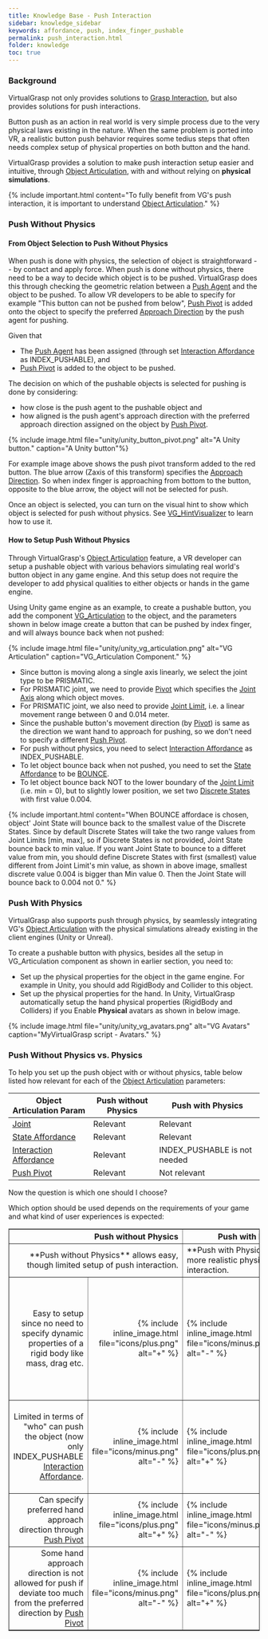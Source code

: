 ```yaml
---
title: Knowledge Base - Push Interaction
sidebar: knowledge_sidebar
keywords: affordance, push, index_finger_pushable
permalink: push_interaction.html
folder: knowledge
toc: true
---
```


### Background

VirtualGrasp not only provides solutions to [Grasp Interaction](grasp_interaction.html#grasp-interaction), 
but also provides solutions for push interactions.

Button push as an action in real world is very simple process due to the very physical laws existing in the nature. 
When the same problem is ported into VR, a realistic button push behavior requires some tedius steps that often needs complex setup of physical properties on 
both button and the hand.

VirtualGrasp provides a solution to make push interaction setup easier and intuitive, through [Object Articulation](object_articulation.html#object-articulation), with and without relying on **physical simulations**.

{% include important.html content="To fully benefit from VG's push interaction, it is important to understand [Object Articulation](object_articulation.html#object-articulation)." %}


### Push Without Physics

#### From Object Selection to Push Without Physics

When push is done with physics, the selection of object is straightforward -- by contact and apply force. 
When push is done without physics, there need to be a way to decide which object is to be pushed. 
VirtualGrasp does this through checking the geometric relation between a 
<a href="#" data-toggle="tooltip" data-original-title="{{site.data.glossary.PushAgent}}">Push Agent</a>
and the object to be pushed. 
To allow VR developers to be able to specify for example "This button can not be pushed from below", 
<a href="#" data-toggle="tooltip" data-original-title="{{site.data.glossary.PushPivot}}">Push Pivot</a> is added
onto the object to specify the preferred <a href="#" data-toggle="tooltip" data-original-title="{{site.data.glossary.ApproachDirection}}">Approach Direction</a> 
by the push agent for pushing. 

Given that
* The <a href="#" data-toggle="tooltip" data-original-title="{{site.data.glossary.PushAgent}}">Push Agent</a> has been assigned 
(through set <a href="#" data-toggle="tooltip" data-original-title="{{site.data.glossary.InteractionAffordance}}">Interaction Affordance</a> as INDEX_PUSHABLE),
and
* <a href="#" data-toggle="tooltip" data-original-title="{{site.data.glossary.PushPivot}}">Push Pivot</a> is added to the object to be pushed. 

The decision on which of the pushable objects is selected for pushing is done by considering:
* how close is the push agent to the pushable object
and
* how aligned is the push agent's approach direction with the preferred approach direction assigned on the object by 
<a href="#" data-toggle="tooltip" data-original-title="{{site.data.glossary.PushPivot}}">Push Pivot</a>. 

{% include image.html file="unity/unity_button_pivot.png" alt="A Unity button." caption="A Unity button"%}

For example image above shows the push pivot transform added to the red button. The blue arrow (Zaxis of this transform) specifies
the <a href="#" data-toggle="tooltip" data-original-title="{{site.data.glossary.ApproachDirection}}">Approach Direction</a>. 
So when index finger is approaching from bottom to the button, opposite to the blue arrow, the object will not be selected for push.


Once an object is selected, you can turn on the visual hint to show which object is selected for push without physics. 
See [VG_HintVisualizer](unity_component_vghintvisualizer.html#unity-component-vghintvisualizer) to learn how to use it.

#### How to Setup Push Without Physics

Through VirtualGrasp's [Object Articulation](object_articulation.html#object-articulation) feature, a VR developer can setup a pushable object with various behaviors 
simulating real world's button object in any game engine. And this setup does not require the developer to add physical qualities to either objects or hands in the game engine. 

Using Unity game engine as an example, to create a pushable button, 
you add the component [VG_Articulation](unity_component_vgarticulation.html#unity-component-vgarticulation) to the object, 
and the parameters shown in below image create a button that can be pushed by index finger, and will always bounce back when not pushed:

{% include image.html file="unity/unity_vg_articulation.png" alt="VG Articulation" caption="VG_Articulation Component." %}

* Since button is moving along a single axis linearly, we select the joint type to be PRISMATIC.
* For PRISMATIC joint, we need to provide <a href="#" data-toggle="tooltip" data-original-title="{{site.data.glossary.Pivot}}">Pivot</a> which specifies the <a href="#" data-toggle="tooltip" data-original-title="{{site.data.glossary.JointAxis}}">Joint Axis</a> along which object moves.
* For PRISMATIC joint, we also need to provide <a href="#" data-toggle="tooltip" data-original-title="{{site.data.glossary.JointLimit}}">Joint Limit</a>, i.e. a linear movement range between 0 and 0.014 meter. 
* Since the pushable button's movement direction (by <a href="#" data-toggle="tooltip" data-original-title="{{site.data.glossary.Pivot}}">Pivot</a>) is same as the direction we want hand to approach for pushing, so we don't need to specify 
a different <a href="#" data-toggle="tooltip" data-original-title="{{site.data.glossary.PushPivot}}">Push Pivot</a>.
* For push without physics, you need to select <a href="#" data-toggle="tooltip" data-original-title="{{site.data.glossary.InteractionAffordance}}">Interaction Affordance</a> as INDEX_PUSHABLE.
* To let object bounce back when not pushed, you need to set the <a href="#" data-toggle="tooltip" data-original-title="{{site.data.glossary.StateAffordance}}">State Affordance</a>
 to be <a href="#" data-toggle="tooltip" data-original-title="{{site.data.glossary.Bounce}}">BOUNCE</a>. 
* To let object bounce back NOT to the lower boundary of the <a href="#" data-toggle="tooltip" data-original-title="{{site.data.glossary.JointLimit}}">Joint Limit</a> 
(i.e. min = 0), but to slightly lower position, we set two <a href="#" data-toggle="tooltip" data-original-title="{{site.data.glossary.DiscreteStates}}">Discrete States</a> with first value 0.004.


{% include important.html content="When BOUNCE affordace is chosen, object' Joint State will bounce back to the smallest value of the Discrete States.
Since by default Discrete States will take the two range values from Joint Limits [min, max], so if Discrete States is not provided, Joint State bounce back to min value. 
If you want Joint State to bounce to a differet value from min, you should define Discrete States with first (smallest) value different from Joint Limit's min value, 
as shown in above image, smallest discrete value 0.004 is bigger than Min value 0. Then the Joint State will bounce back to 0.004 not 0." %}



### Push With Physics

VirtualGrasp also supports push through physics, by seamlessly integrating VG's [Object Articulation](object_articulation.html#object-articulation) with the physical simulations already existing 
in the client engines (Unity or Unreal). 

To create a pushable button with physics, besides all the setup in VG_Articulation component as shown in earlier section, you need to:
* Set up the physical properties for the object in the game engine. For example in Unity, you should add RigidBody and Collider to this object. 
* Set up the physical properties for the hand. In Unity, VirtualGrasp automatically setup the hand physical properties (RigidBody and Colliders) if you Enable **Physical** avatars as shown in below image. 

{% include image.html file="unity/unity_vg_avatars.png" alt="VG Avatars" caption="MyVirtualGrasp script - Avatars." %}

### Push Without Physics vs. Physics

To help you set up the push object with or without physics, 
 table below listed how relevant for each of the [Object Articulation](object_articulation.html#object-articulation) parameters:
 
| Object Articulation Param | Push without Physics | Push with Physics |
|-------|--------|---------|
| <a href="#" data-toggle="tooltip" data-original-title="{{site.data.glossary.Joint}}">Joint</a> | Relevant | Relevant | 
| <a href="#" data-toggle="tooltip" data-original-title="{{site.data.glossary.StateAffordance}}">State Affordance</a>| Relevant | Relevant | 
| <a href="#" data-toggle="tooltip" data-original-title="{{site.data.glossary.InteractionAffordance}}">Interaction Affordance</a> | Relevant | INDEX_PUSHABLE is not needed | 
| <a href="#" data-toggle="tooltip" data-original-title="{{site.data.glossary.PushPivot}}">Push Pivot</a> | Relevant | Not relevant  | 

Now the question is which one should I choose? 

Which option should be used depends on the requirements of your game and what kind of user experiences is expected:

<table border="1">
<colgroup>
<col width="40%" />
<col width="10%" />
<col width="10%" />
<col width="40%" />
</colgroup>
<thead>
<tr class="header">
<th colspan="2" style="text-align: right">Push without Physics</th>
<th colspan="2">Push with Physics</th>
</tr>
</thead>
<tbody>
<tr>
<td markdown="span" colspan="2" style="text-align: right">
**Push without Physics** allows easy, though limited setup of push interaction.<!-- While full baking is needed, it only uses grasp baking results during runtime.are created by a limited set of grasps around an object depending on a pre-baked grasp database.--></td>
<td markdown="span" colspan="2">**Push with Physics** allows more realistic physics-based push interaction.<!--While full baking is currently enabled (so one can switch between static and dynamic grasping per object), it only uses shape baking results. --><!--are unlimited grasps that are generated during runtime.--></td>
</tr>
<tr>
<td markdown="span" style="text-align: right">Easy to setup since no need to specify dynamic properties of a rigid body like mass, drag etc.</td>
<td markdown="span" style="text-align: right">{% include inline_image.html file="icons/plus.png" alt="+" %}</td>
<td markdown="span">{% include inline_image.html file="icons/minus.png" alt="-" %}</td>
<td markdown="span">Need careful selection of dynamic properties since they influence how object react to push</td>
</tr>
<tr>
<td markdown="span" style="text-align: right">Limited in terms of "who" can push the object (now only INDEX_PUSHABLE <a href="#" data-toggle="tooltip" data-original-title="{{site.data.glossary.InteractionAffordance}}">Interaction Affordance</a>.</td>
<td markdown="span" style="text-align: right">{% include inline_image.html file="icons/minus.png" alt="-" %}</td>
<td markdown="span">{% include inline_image.html file="icons/plus.png" alt="+" %}</td>
<td markdown="span">Anything with RigidBody and Collider can push since it is physics-based.</td>
</tr>
<tr>
<td markdown="span" style="text-align: right">Can specify preferred hand approach direction through <a href="#" data-toggle="tooltip" data-original-title="{{site.data.glossary.PushPivot}}">Push Pivot</a>  </td>
<td markdown="span" style="text-align: right">{% include inline_image.html file="icons/plus.png" alt="+" %}</td>
<td markdown="span">{% include inline_image.html file="icons/minus.png" alt="-" %}</td>
<td markdown="span">Can not specify preferred hand direction. </td>
</tr>
<tr>
<td markdown="span" style="text-align: right">Some hand approach direction is not allowed for push if deviate too much from the preferred direction by <a href="#" data-toggle="tooltip" data-original-title="{{site.data.glossary.PushPivot}}">Push Pivot</a> </td>
<td markdown="span" style="text-align: right">{% include inline_image.html file="icons/minus.png" alt="-" %}</td>
<td markdown="span">{% include inline_image.html file="icons/plus.png" alt="+" %}</td>
<td markdown="span">Object can be pushed from any direction since it is physics-based.</td>
</tr>
</tbody>
</table>



